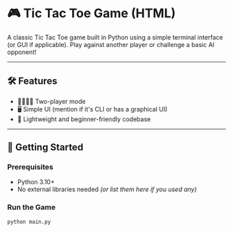 # 🎮 Tic Tac Toe Game (HTML)

A classic Tic Tac Toe game built in Python using a simple terminal interface (or GUI if applicable). Play against another player or challenge a basic AI opponent!

---

## 🛠️ Features

- 👨‍👩‍👧‍👦 Two-player mode
- 🖥️ Simple UI (mention if it's CLI or has a graphical UI)
- 💾 Lightweight and beginner-friendly codebase

---

## 🚀 Getting Started

### Prerequisites
- Python 3.10+
- No external libraries needed *(or list them here if you used any)*

### Run the Game
```bash
python main.py
